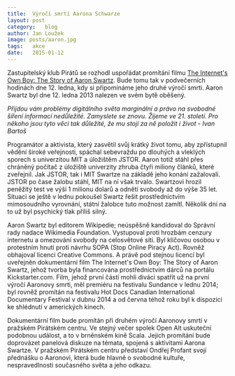 ```yaml
---
title:	Výročí smrti Aarona Schwarze
layout:	post
category:	blog
author:	Jan Loužek
image: posts/aaron.jpg
tags:	akce
date:	2015-01-12
---
```


Zastupitelský klub Pirátů se rozhodl uspořádat promítání filmu [The Internet's Own Boy: The Story of Aaron Swartz](http://www.csfd.cz/film/361964-the-internet-s-own-boy-the-story-of-aaron-swartz/). Bude tomu tak v podvečerních hodinách dne 12. ledna, kdy si připomínáme jeho druhé výročí smrti. Aaron Swartz byl dne 12. ledna 2013 nalezen ve svém bytě oběšený. 

*Přijdou vám problémy digitálního světa marginální a právo na svobodné šíření informací nedůležité. Zamyslete se znovu. Žijeme ve 21. století. Pro někoho jsou tyto věci tak důležité, že mu stojí za ně položit i život - Ivan Bartoš*

Programátor a aktivista, který zasvětil svůj krátký život tomu, aby zpřístupnil vědění široké veřejnosti, spáchal sebevraždu po dlouhých a vleklých sporech s univerzitou MIT a úložištěm JSTOR. Aaron totiž stáhl přes chráněný počítač z úložiště univerzity zhruba čtyři miliony článků, které zveřejnil. Jak JSTOR, tak i MIT Swartze na základě jeho konání zažalovali. JSTOR po čase žalobu stáhl, MIT na ní však trvalo. Swartzovi hrozil peněžitý test ve výši 1 milionu dolarů a odnětí svobody až do výše 35 let. Situaci se ještě v lednu pokoušel Swartz řešit prostřednictvím mimosoudního vyrovnání, státní žalobce tuto možnost zamítl. Několik dní na to už byl psychický tlak příliš silný.

Aaron Swartz byl editorem Wikipedie; neúspěšně kandidoval do Správní rady nadace Wikimedia Foundation. Vystupoval proti hrozbám cenzury internetu a omezování svobody na celosvětové síti. Byl klíčovou osobou v protestním hnutí proti návrhu SOPA (Stop Online Piracy Act). Rovněž obhajoval licenci Creative Commons. A právě pod stejnou licencí byl uveřejněn dokumentární film The Internet's Own Boy: The Story of Aaron Swartz, jehož tvorba byla financována prostřednictvím dárců na portálu Kickstarter.com. Film, jehož první části mohli diváci spatřit už na první výročí Aaronovy smrti, měl premiéru na festivalu Sundance v lednu 2014; byl rovněž promítán na festivalu Hot Docs Canadian International Documentary Festival v dubnu 2014 a od června téhož roku byl k dispozici ke shlédnutí v amerických kinech.

Dokumentární film bude promítán při druhém výročí Aaronovy smrti v pražském Pirátském centru. Ve stejný večer spolek Open Alt uskuteční podobnou událost, a to v brněnském kině Scala. Jejich promítání bude doprovázet panelová diskuze na témata, spojená s aktivitami Aarona Swartze. V pražském Pirátském centru představí Ondřej Profant svojí přednášku o Aaronovi, která bude hlavně o svobodné kultuře, nespravedlnosti současného světa a jeho odkazu. 



